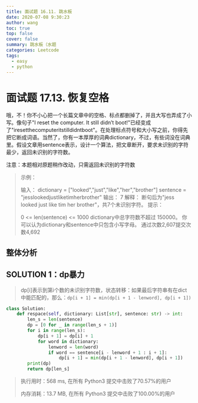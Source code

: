 ```yaml
---
title: 面试题 16.11. 跳水板
date: 2020-07-08 9:30:23
author: wang
toc: true
top: false
cover: false
summary: 跳水板（水题
categories: Leetcode
tags:
  - easy
  - python
---
```


# 面试题 17.13. 恢复空格

哦，不！你不小心把一个长篇文章中的空格、标点都删掉了，并且大写也弄成了小写。像句子"I reset the computer. It still didn’t boot!"已经变成了"iresetthecomputeritstilldidntboot"。在处理标点符号和大小写之前，你得先把它断成词语。当然了，你有一本厚厚的词典dictionary，不过，有些词没在词典里。假设文章用sentence表示，设计一个算法，把文章断开，要求未识别的字符最少，返回未识别的字符数。

注意：本题相对原题稍作改动，只需返回未识别的字符数

 




> 示例：
>
> 输入：
> dictionary = ["looked","just","like","her","brother"]
> sentence = "jesslookedjustliketimherbrother"
> 输出： 7
> 解释： 断句后为"jess looked just like tim her brother"，共7个未识别字符。
> 提示：
>
> 0 <= len(sentence) <= 1000
> dictionary中总字符数不超过 150000。
> 你可以认为dictionary和sentence中只包含小写字母。
> 通过次数2,607提交次数4,692
>
> 
>
> 
>
> 
>
> 



## 整体分析

## SOLUTION  1：dp暴力

> dp[i]表示到第i个数的未识别字符数，状态转移：如果最后字符串有在dict中能匹配的，那么：`dp[i + 1] = min(dp[i + 1 - lenword], dp[i + 1])`

```python
class Solution:
    def respace(self, dictionary: List[str], sentence: str) -> int:
        len_s = len(sentence)
        dp = [0 for _ in range(len_s + 1)]
        for i in range(len_s):
            dp[i + 1] = dp[i] + 1
            for word in dictionary:
                lenword = len(word)
                if word == sentence[i - lenword + 1 : i + 1]:
                    dp[i + 1] = min(dp[i + 1 - lenword], dp[i + 1])
        print(dp)
        return dp[len_s]

```

> 执行用时：568 ms, 在所有 Python3 提交中击败了70.57%的用户
>
> 内存消耗：13.7 MB, 在所有 Python3 提交中击败了100.00%的用户


